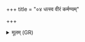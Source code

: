 +++
title = "०४ धत्स्व वीरं कर्मण्यम्"

+++
<details><summary>मूलम् (GR)</summary>

धत्स्व वीरं कर्मण्यं  
प्रस्वं त्वावध्रिम् अवशां कृणोमि ।  
आत्मनस् ते लोहिताद्  
गर्भः संवर्ततां वृषा ॥
</details>
